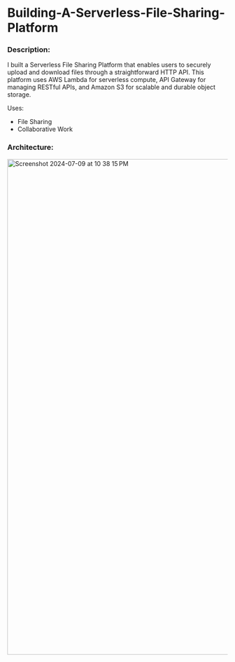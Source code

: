# Building-A-Serverless-File-Sharing-Platform

### Description:

I built a Serverless File Sharing Platform that enables users to securely upload and download files through a straightforward HTTP API. This platform uses AWS Lambda for serverless compute, API Gateway for managing RESTful APIs, and Amazon S3 for scalable and durable object storage.

Uses:

- File Sharing
- Collaborative Work

### Architecture:

<img width="1132" alt="Screenshot 2024-07-09 at 10 38 15 PM" src="">
